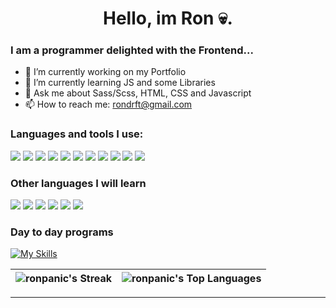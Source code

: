 ### <h1 align="center">Hello, im Ron 💀. </h1>

<h3> I am a programmer delighted with the Frontend... </h3>

- 🪪 I’m currently working on my Portfolio
- 🌱 I’m currently learning JS and some Libraries
- 💬 Ask me about Sass/Scss, HTML, CSS and Javascript 
- 📫 How to reach me: rondrft@gmail.com


### Languages ​​and tools I use:

<img src = "https://img.shields.io/badge/-HTML5-E34F26?style=flat&logo=html5&logoColor=white"> <img src = "https://img.shields.io/badge/-CSS3-1572B6?style=flat&logo=css3&logoColor=white">
<img src="https://img.shields.io/badge/-Bootstrap-563D7C?style=flat&logo=bootstrap&logoColor=white">
<img src="https://img.shields.io/badge/-JavaScript-eed718?style=flat&logo=javascript&logoColor=ffffff">
<img src="https://img.shields.io/badge/-React-323336?style=flat&logo=react&logoColor=5ed3f3">
<img src="https://img.shields.io/badge/-Sass-cc6699?style=flat&logo=sass&logoColor=ffffff">
<img src="https://img.shields.io/badge/-Progressive Web Apps-5A0FC8?style=flat">
<img src="http://img.shields.io/badge/-Git-F1502F?style=flat&logo=git&logoColor=FFFFFF">
<img src="http://img.shields.io/badge/-Github-000000?style=flat&logo=github&logoColor=FFFFFF">
<img src="https://img.shields.io/badge/-WordPress-3c77a8?style=flat&logo=WordPress&logoColor=white">
<img src="http://img.shields.io/badge/-VS%20Code-007ACC?style=flat&logo=visual%20studio%20code&logoColor=white">

### Other languages ​​I will learn
<img src="https://img.shields.io/badge/-Typescript-377cc8?style=flat&logo=Typescript&logoColor=white"> <img src="https://img.shields.io/badge/-Node.js-3C873A?style=flat&logo=Node.js&logoColor=white"> <img src="https://img.shields.io/badge/-MongoDB-42a13b?style=flat&logo=MongoDB&logoColor=ffffff"> <img src="https://img.shields.io/badge/-MySQL-F29111?style=flat&logo=mysql&logoColor=FFFFFF"> <img src="https://img.shields.io/badge/-PHP-556096?style=flat&logo=PHP&logoColor=white"> <img src="https://img.shields.io/badge/-PostgreSQL-3c77a8?style=flat&logo=PostgreSQL&logoColor=white">

### Day to day programs

[![My Skills](https://skillicons.dev/icons?i=ae,ai,ps,pr,linkedin,discord)](https://ronpanic.github.io/Portfolio2/)

| ![ronpanic's Streak](https://github-readme-streak-stats.herokuapp.com/?user=ronpanic&theme=dark&hide_border=true) |  ![ronpanic's Top Languages](https://github-readme-stats.vercel.app/api/top-langs/?username=ronpanic&theme=dark&show_icons=true&hide_border=true&layout=compact) | 
| ------------- | ------------- |

---
<!--
**ronpanic/ronpanic** is a ✨ _special_ ✨ repository because its `README.md` (this file) appears on your GitHub profile.



-->
